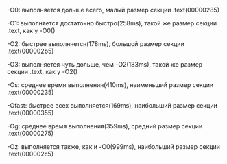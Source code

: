 -O0: выполняется дольше всего, малый размер секции .text(00000285)

-O1: выполняется достаточно быстро(258ms), такой же размер секции .text, как у -O0()

-O2: быстрее выполняется(178ms), большой размер секции .text(000002b5)

-O3: выполняется чуть дольше, чем -O2(183ms), такой же размер секции .text, как у -O2()

-Os: среднее время выполнения(410ms), наименьший размер секции .text(00000235)

-Ofast: быстрее всех выполняется(169ms), наибольший размер секции .text(00000355)

-Og: среднее время выполнения(359ms), средний размер секции .text(00000275)

-Oz: выполняется также, как и -O0(999ms), наибольший размер секции .text(000002c5)
